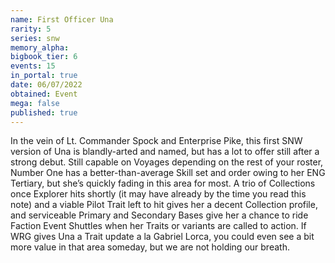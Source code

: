 ```yaml
---
name: First Officer Una
rarity: 5
series: snw
memory_alpha:
bigbook_tier: 6
events: 15
in_portal: true
date: 06/07/2022
obtained: Event
mega: false
published: true
---
```


In the vein of Lt. Commander Spock and Enterprise Pike, this first SNW version of Una is blandly-arted and named, but has a lot to offer still after a strong debut. Still capable on Voyages depending on the rest of your roster, Number One has a better-than-average Skill set and order owing to her ENG Tertiary, but she’s quickly fading in this area for most. A trio of Collections once Explorer hits shortly (it may have already by the time you read this note) and a viable Pilot Trait left to hit gives her a decent Collection profile, and serviceable Primary and Secondary Bases give her a chance to ride Faction Event Shuttles when her Traits or variants are called to action. If WRG gives Una a Trait update a la Gabriel Lorca, you could even see a bit more value in that area someday, but we are not holding our breath.
